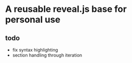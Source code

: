 # A reusable reveal.js base for personal use

## todo
- fix syntax highlighting
- section handling through iteration

